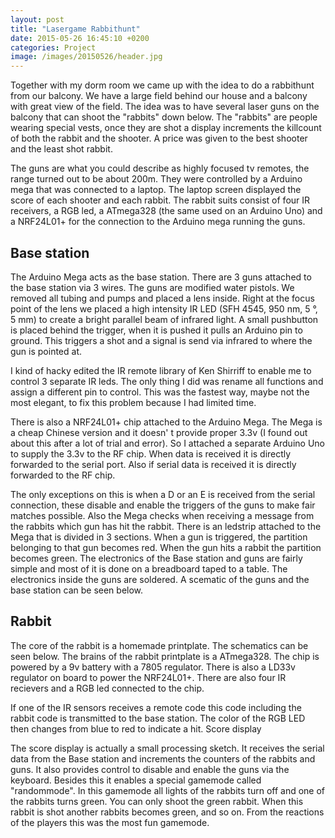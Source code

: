 ```yaml
---
layout: post
title: "Lasergame Rabbithunt"
date: 2015-05-26 16:45:10 +0200
categories: Project
image: /images/20150526/header.jpg
---
```


Together with my dorm room we came up with the idea to do a rabbithunt from our balcony. We have a large field behind
our house and a balcony with great view of the field. The idea was to have several laser guns on the balcony that
can shoot the "rabbits" down below. The "rabbits" are people wearing special vests, once they are shot a display
increments the killcount of both the rabbit and the shooter. A price was given to the best shooter and the least shot
rabbit.

The guns are what you could describe as highly focused tv remotes, the range turned out to be about 200m. They were
controlled by a Arduino mega that was connected to a laptop. The laptop screen displayed the score of each shooter and
each rabbit. The rabbit suits consist of four IR receivers, a RGB led, a ATmega328 (the same used on an Arduino Uno) and
a NRF24L01+ for the connection to the Arduino mega running the guns.

## Base station
The Arduino Mega acts as the base station. There are 3 guns attached to the base station via 3 wires. The guns are
modified water pistols. We removed all tubing and pumps and placed a lens inside. Right at the focus point of the lens
we placed a high intensity IR LED (SFH 4545, 950 nm, 5 °, 5 mm) to create a bright parallel beam of infrared light. A
small pushbutton is placed behind the trigger, when it is pushed it pulls an Arduino pin to ground. This triggers a shot
and a signal is send via infrared to where the gun is pointed at.

I kind of hacky edited the IR remote library of Ken Shirriff to enable me to control 3 separate IR leds. The only thing
I did was rename all functions and assign a different pin to control. This was the fastest way, maybe not the most
elegant, to fix this problem because I had limited time.

There is also a NRF24L01+ chip attached to the Arduino Mega. The Mega is a cheap Chinese version and it doesn' t provide
proper 3.3v (I found out about this after a lot of trial and error). So I attached a separate Arduino Uno to supply the
3.3v to the RF chip. When data is received it is directly forwarded to the serial port. Also if serial data is received
it is directly forwarded to the RF chip.

The only exceptions on this is when a D or an E is received from the serial connection, these disable and enable the
triggers of the guns to make fair matches possible. Also the Mega checks when receiving a message from the rabbits which
gun has hit the rabbit. There is an ledstrip attached to the Mega that is divided in 3 sections. When a gun is
triggered, the partition belonging to that gun becomes red. When the gun hits a rabbit the partition becomes green. The
electronics of the Base station and guns are fairly simple and most of it is done on a breadboard taped to a table. The
electronics inside the guns are soldered. A scematic of the guns and the base station can be seen below.

## Rabbit
The core of the rabbit is a homemade printplate. The schematics can be seen below. The brains of the rabbit printplate
is a ATmega328. The chip is powered by a 9v battery with a 7805 regulator. There is also a LD33v regulator on board to
power the NRF24L01+. There are also four IR recievers and a RGB led connected to the chip.

If one of the IR sensors receives a remote code this code including the rabbit code is transmitted to the base station.
The color of the RGB LED then changes from blue to red to indicate a hit.
Score display

The score display is actually a small processing sketch. It receives the serial data from the Base station and
increments the counters of the rabbits and guns. It also provides control to disable and enable the guns via the
keyboard. Besides this it enables a special gamemode called "randommode". In this gamemode all lights of the rabbits
turn off and one of the rabbits turns green. You can only shoot the green rabbit. When this rabbit is shot another
rabbits becomes green, and so on. From the reactions of the players this was the most fun gamemode.
